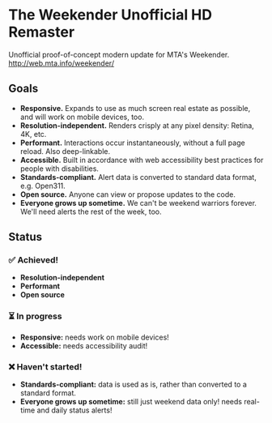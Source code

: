 # The Weekender Unofficial HD Remaster

Unofficial proof-of-concept modern update for MTA's Weekender. http://web.mta.info/weekender/

## Goals

- **Responsive.** Expands to use as much screen real estate as possible, and will work on mobile devices, too.
- **Resolution-independent.** Renders crisply at any pixel density: Retina, 4K, etc.
- **Performant.** Interactions occur instantaneously, without a full page reload. Also deep-linkable.
- **Accessible.** Built in accordance with web accessibility best practices for people with disabilities.
- **Standards-compliant.** Alert data is converted to standard data format, e.g. Open311.
- **Open source.** Anyone can view or propose updates to the code.
- **Everyone grows up sometime.** We can't be weekend warriors forever. We'll need alerts the rest of the week, too.

## Status

### ✅ Achieved!
- **Resolution-independent**
- **Performant**
- **Open source**

### ⏳ In progress
- **Responsive:** needs work on mobile devices!
- **Accessible:** needs accessibility audit!

### ❌ Haven't started!

- **Standards-compliant:** data is used as is, rather than converted to a standard format.
- **Everyone grows up sometime:** still just weekend data only! needs real-time and daily status alerts!
